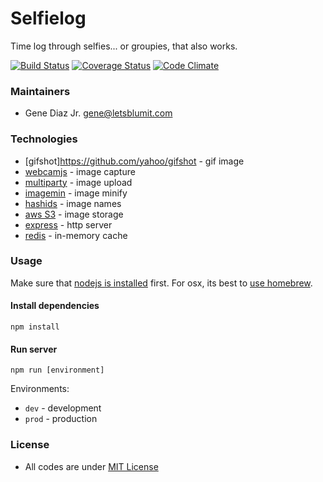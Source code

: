 # Selfielog
Time log through selfies... or groupies, that also works.

[![Build Status](https://travis-ci.org/letsblumit/selfielog.svg)](https://travis-ci.org/letsblumit/selfielog)
[![Coverage Status](https://coveralls.io/repos/letsblumit/selfielog/badge.svg)](https://coveralls.io/r/letsblumit/selfielog)
[![Code Climate](https://codeclimate.com/github/letsblumit/selfielog/badges/gpa.svg)](https://codeclimate.com/github/letsblumit/selfielog)


### Maintainers
* Gene Diaz Jr. <gene@letsblumit.com>

### Technologies
* [gifshot]https://github.com/yahoo/gifshot - gif image
* [webcamjs](http://pixlcore.com/read/WebcamJS) - image capture
* [multiparty](https://github.com/andrewrk/node-multiparty/) - image upload
* [imagemin](https://github.com/imagemin/imagemin) - image minify
* [hashids](http://hashids.org/) - image names
* [aws S3](http://aws.amazon.com/s3/) - image storage
* [express](http://expressjs.com/) - http server
* [redis](http://redis.io/) - in-memory cache

### Usage
Make sure that [nodejs is installed](http://nodejs.org/download/) first.
For osx, its best to [use homebrew](http://shapeshed.com/setting-up-nodejs-and-npm-on-mac-osx/).

#### Install dependencies
```
npm install
```

#### Run server
```
npm run [environment]
```

Environments:
* `dev` - development
* `prod` - production

### License
* All codes are under [MIT License](https://github.com/letsblumit/selfielog/blob/master/LICENSE)
